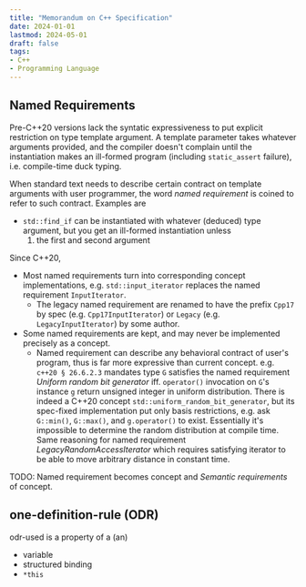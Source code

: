```yaml
---
title: "Memorandum on C++ Specification"
date: 2024-01-01
lastmod: 2024-05-01
draft: false
tags:
- C++
- Programming Language
---
```


## Named Requirements

Pre-C++20 versions lack the syntatic expressiveness to put explicit restriction on type template argument.
A template parameter takes whatever arguments provided, and the compiler doesn't complain until the instantiation makes an ill-formed program (including `static_assert` failure), i.e. compile-time duck typing.

When standard text needs to describe certain contract on template arguments with user programmer,
the word *named requirement* is coined to refer to such contract. Examples are
- `std::find_if` can be instantiated with whatever (deduced) type argument, but you get an ill-formed instantiation unless
    1. the first and second argument

Since C++20,
- Most named requirements turn into corresponding concept implementations, e.g. `std::input_iterator` replaces the named requirement `InputIterator`.
    - The legacy named requirement are renamed to have the prefix `Cpp17` by spec (e.g. `Cpp17InputIterator`) or `Legacy` (e.g. `LegacyInputIterator`) by some author.
- Some named requirements are kept, and may never be implemented precisely as a concept.
    - Named requirement can describe any behavioral contract of user's program, thus is far more expressive than current concept. e.g. `c++20 § 26.6.2.3` mandates type `G` satisfies the named requirement *Uniform random bit generator* iff. `operator()` invocation on `G`'s instance `g` return unsigned integer in uniform distribution. There is indeed a C++20 concept `std::uniform_random_bit_generator`, but its spec-fixed implementation put only basis restrictions, e.g. ask `G::min()`, `G::max()`, and `g.operator()` to exist. Essentially it's impossible to determine the random distribution at compile time. Same reasoning for named requirement *LegacyRandomAccessIterator* which requires satisfying iterator to be able to move arbitrary distance in constant time.

TODO: Named requirement becomes concept and *Semantic requirements* of concept.

## one-definition-rule (ODR)

odr-used is a property of a (an)
- variable
- structured binding
- `*this`
